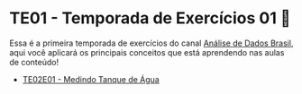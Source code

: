 # TE01 - Temporada de Exercícios 01 :book:

Essa é a primeira temporada de exercícios do canal [Análise de Dados Brasil](https://www.youtube.com/channel/UC1TUZx4WcPgKkcXymqL1KYA), aqui você aplicará os principais conceitos que está aprendendo nas aulas de conteúdo!

- [TE02E01 - Medindo Tanque de Água](https://github.com/adadosbrasil/TE01_Exercicios/tree/master/Exercicios/TE01E01)
